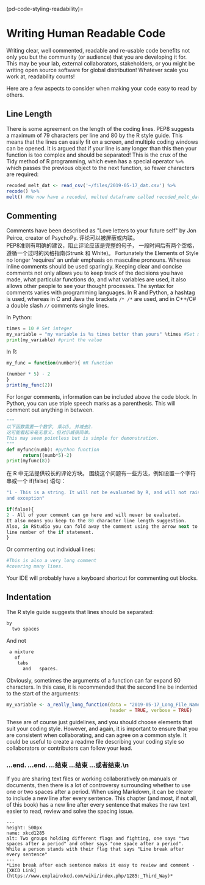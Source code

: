 (pd-code-styling-readability)=
# Writing Human Readable Code

Writing clear, well commented, readable and re-usable code benefits not only you but the community (or audience) that you are developing it for. This may be your lab, external collaborators, stakeholders, or you might be writing open source software for global distribution! Whatever scale you work at, readability counts!

Here are a few aspects to consider when making your code easy to read by others.

## Line Length

There is some agreement on the length of the coding lines. PEP8 suggests a maximum of 79 characters per line and 80 by the R style guide. This means that the lines can easily fit on a screen, and multiple coding windows can be opened. It is argued that if your line is any longer than this then your function is too complex and should be separated! This is the crux of the Tidy method of R programming, which even has a special operator `%>%` which passes the previous object to the next function, so fewer characters are required:

```r
recoded_melt_dat <- read_csv('~/files/2019-05-17_dat.csv') %>%
recode() %>%
melt() #We now have a recoded, melted dataframe called recoded_melt_dat
```

## Commenting

Comments have been described as "Love letters to your future self" by Jon Peirce, creator of PsychoPy. 评论可以被屏蔽或内联。   
PEP8准则有明确的建议，阻止评论应该是完整的句子， 一段时间后有两个空格，遵循一个过时的风格指南(Strunk 和 White)。 Fortunately the Elements of Style no longer 'requires' an unfair emphasis on masculine pronouns. Whereas inline comments should be used sparingly. Keeping clear and concise comments not only allows you to keep track of the decisions you have made, what particular functions do, and what variables are used, it also allows other people to see your thought processes. The syntax for comments varies with programming languages. In R and Python, a hashtag is used, whereas in C and Java the brackets `/* /*` are used, and in C++/C# a double slash `//` comments single lines.

In Python:
```python
times = 10 # Set integer
my_variable = "my variable is %s times better than yours" %times #Set my_variable to a string
print(my_variable) #print the value
```

In R:
```r
my_func = function(number){ #R function

(number * 5) - 2
}
print(my_func(2))
```

For longer comments, information can be included above the code block. In Python, you can use triple speech marks as a parenthesis. This will comment out anything in between.

```python
"""
以下函数需要一个数字, 乘以5, 并减去2.
这可能看起来毫无意义，但对示威很简单。
This may seem pointless but is simple for demonstration.
"""
def myfunc(numb): #python function
      return((numb*5)-2)
print(myfunc(8))
```
在 R 中无法提供较长的评论方块。 围绕这个问题有一些方法，例如设置一个字符串或一个 if(false) 语句：

```r
"1 - This is a string. It will not be evaluated by R, and will not raise
and exception"

if(false){
2 - All of your comment can go here and will never be evaluated.
It also means you keep to the 80 character line length suggestion.
Also, in RStudio you can fold away the comment using the arrow next to the
line number of the if statement.
}
```

Or commenting out individual lines:

```r
#This is also a very long comment
#covering many lines.
```
Your IDE will probably have a keyboard shortcut for commenting out blocks.

## Indentation

The R style guide suggests that lines should be separated:
```r
by
  two spaces
```
And not
```r
 a mixture
   of
    tabs
      and   spaces.
```

Obviously, sometimes the arguments of a function can far expand 80 characters. In this case, it is recommended that the second line be indented to the start of the arguments:

```r
my_variable <- a_really_long_function(data = "2019-05-17_Long_File_Name_2",
                                      header = TRUE, verbose = TRUE)

```

These are of course just guidelines, and you should choose elements that suit your coding style. However, and again, it is important to ensure that you are consistent when collaborating, and can agree on a common style. It could be useful to create a readme file describing your coding style so collaborators or contributors can follow your lead.

### ...end. ...end.  ...结束 ...结束  ...或者结束.\\n

If you are sharing text files or working collaboratively on manuals or documents, then there is a lot of controversy surrounding whether to use one or two spaces after a period. When using Markdown, it can be clearer to include a new line after every sentence. This chapter (and most, if not all, of this book) has a new line after every sentence that makes the raw text easier to read, review and solve the spacing issue.

```{figure} ../../figures/xkcd1285.png
---
height: 500px
name: xkcd1285
alt: Two groups holding different flags and fighting, one says "two spaces after a period" and other says "one space after a period". While a person stands with their flag that says "Line break after every sentence"
---
*Line break after each sentence makes it easy to review and comment - [XKCD Link](https://www.explainxkcd.com/wiki/index.php/1285:_Third_Way)*
```
